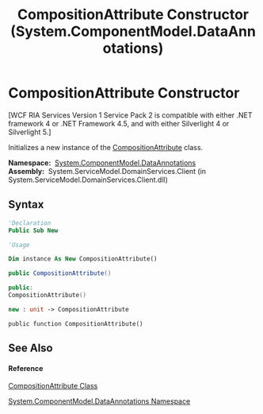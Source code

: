 ﻿---
title: CompositionAttribute Constructor  (System.ComponentModel.DataAnnotations)
TOCTitle: CompositionAttribute Constructor
ms:assetid: M:System.ComponentModel.DataAnnotations.CompositionAttribute.#ctor
ms:mtpsurl: https://msdn.microsoft.com/en-us/library/system.componentmodel.dataannotations.compositionattribute.compositionattribute(v=VS.91)
ms:contentKeyID: 28755619
ms.date: 01/27/2012
mtps_version: v=VS.91
f1_keywords:
- System.ComponentModel.DataAnnotations.CompositionAttribute.#ctor
- System.ComponentModel.DataAnnotations.CompositionAttribute.CompositionAttribute
dev_langs:
- CSharp
- JScript
- VB
- FSharp
- c++
api_location:
- System.ServiceModel.DomainServices.Client.dll
api_name:
- System.ComponentModel.DataAnnotations.CompositionAttribute..ctor
api_type:
- Managed
topic_type:
- apiref
- kbSyntax
product_family_name: VS
ROBOTS: INDEX,FOLLOW
---

# CompositionAttribute Constructor

\[WCF RIA Services Version 1 Service Pack 2 is compatible with either .NET framework 4 or .NET Framework 4.5, and with either Silverlight 4 or Silverlight 5.\]

Initializes a new instance of the [CompositionAttribute](ff422600\(v=vs.91\).md) class.

**Namespace:**  [System.ComponentModel.DataAnnotations](cc490428\(v=vs.91\).md)  
**Assembly:**  System.ServiceModel.DomainServices.Client (in System.ServiceModel.DomainServices.Client.dll)

## Syntax

``` vb
'Declaration
Public Sub New
```

``` vb
'Usage

Dim instance As New CompositionAttribute()
```

``` csharp
public CompositionAttribute()
```

``` c++
public:
CompositionAttribute()
```

``` fsharp
new : unit -> CompositionAttribute
```

``` jscript
public function CompositionAttribute()
```

## See Also

#### Reference

[CompositionAttribute Class](ff422600\(v=vs.91\).md)

[System.ComponentModel.DataAnnotations Namespace](cc490428\(v=vs.91\).md)

